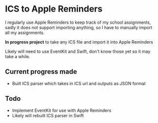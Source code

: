 # ICS to Apple Reminders

I regularly use Apple Reminders to keep track of my school assignments, sadly it does not support importing anything, so I have to manually import all my assignments.

**In progress project** to take any ICS file and import it into Apple Reminders

Likely will need to use EventKit and Swift, don't know those yet so it may take a while.

## Current progress made

* Built ICS parser which takes in ICS url and outputs as JSON format

## Todo

* Implement EventKit for use with Apple Reminders
* Likely will rebuilt ICS parser in Swift
